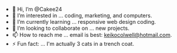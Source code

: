 - 👋 Hi, I’m @Cakee24
- 👀 I’m interested in ... coding, marketing, and computers.
- 🌱 I’m currently learning ... responsive web design coding.
- 💞️ I’m looking to collaborate on ... new projects.
- 📫 How to reach me ... email is best: keikocolwell@hotmail.com.
- ⚡ Fun fact: ... I'm actually 3 cats in a trench coat.

<!---
Cakee24/Cakee24 is a ✨ special ✨ repository because its `README.md` (this file) appears on your GitHub profile.
You can click the Preview link to take a look at your changes.
--->
